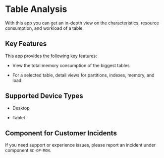 <!-- loio8ec349bd5fad4552a68f15d1c6909b60 -->

# Table Analysis



With this app you can get an in-depth view on the characteristics, resource consumption, and workload of a table.



<a name="loio8ec349bd5fad4552a68f15d1c6909b60__section_atr_kwf_wnb"/>

## Key Features

This app provides the following key features:



-   View the total memory consumption of the biggest tables

-   For a selected table, detail views for partitions, indexes, memory, and load




<a name="loio8ec349bd5fad4552a68f15d1c6909b60__supported_devices"/>

## Supported Device Types

-   Desktop

-   Tablet




<a name="loio8ec349bd5fad4552a68f15d1c6909b60__customer_component"/>

## Component for Customer Incidents

If you need support or experience issues, please report an incident under component `BC-OP-MON`.

